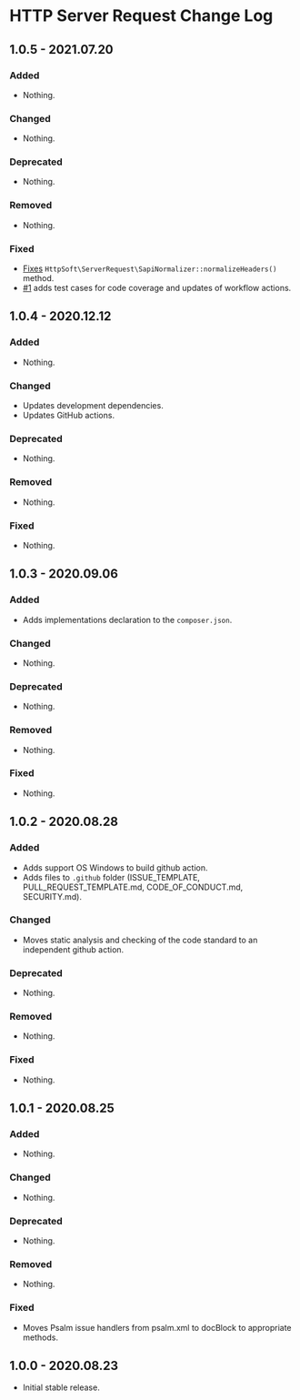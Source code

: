 # HTTP Server Request Change Log

## 1.0.5 - 2021.07.20

### Added

- Nothing.

### Changed

- Nothing.

### Deprecated

- Nothing.

### Removed

- Nothing.

### Fixed

- [Fixes](https://github.com/httpsoft/http-server-request/commit/6552246f34d767a33bb23b4348b8560d41e15136) `HttpSoft\ServerRequest\SapiNormalizer::normalizeHeaders()` method.
- [#1](https://github.com/httpsoft/http-server-request/pull/1) adds test cases for code coverage and updates of workflow actions.

## 1.0.4 - 2020.12.12

### Added

- Nothing.

### Changed

- Updates development dependencies.
- Updates GitHub actions.

### Deprecated

- Nothing.

### Removed

- Nothing.

### Fixed

- Nothing.

## 1.0.3 - 2020.09.06

### Added

- Adds implementations declaration to the `composer.json`.

### Changed

- Nothing.

### Deprecated

- Nothing.

### Removed

- Nothing.

### Fixed

- Nothing.

## 1.0.2 - 2020.08.28

### Added

- Adds support OS Windows to build github action.
- Adds files to `.github` folder (ISSUE_TEMPLATE, PULL_REQUEST_TEMPLATE.md, CODE_OF_CONDUCT.md, SECURITY.md).

### Changed

- Moves static analysis and checking of the code standard to an independent github action.

### Deprecated

- Nothing.

### Removed

- Nothing.

### Fixed

- Nothing.

## 1.0.1 - 2020.08.25

### Added

- Nothing.

### Changed

- Nothing.

### Deprecated

- Nothing.

### Removed

- Nothing.

### Fixed

- Moves Psalm issue handlers from psalm.xml to docBlock to appropriate methods.

## 1.0.0 - 2020.08.23

- Initial stable release.
